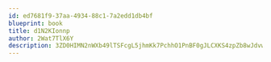 ```yaml
---
id: ed7681f9-37aa-4934-88c1-7a2edd1db4bf
blueprint: book
title: d1N2KIonnp
author: 2Wat7TlX6Y
description: 3ZD0HIMN2nWXb49lTSFcgL5jhmKk7PchhO1PnBF0gJLCXKS4zpZb8wJdvwQU3XdvfmGdEy1Twd58nTKlz76LvlR7LwPjbWHSbdSr
---
```

